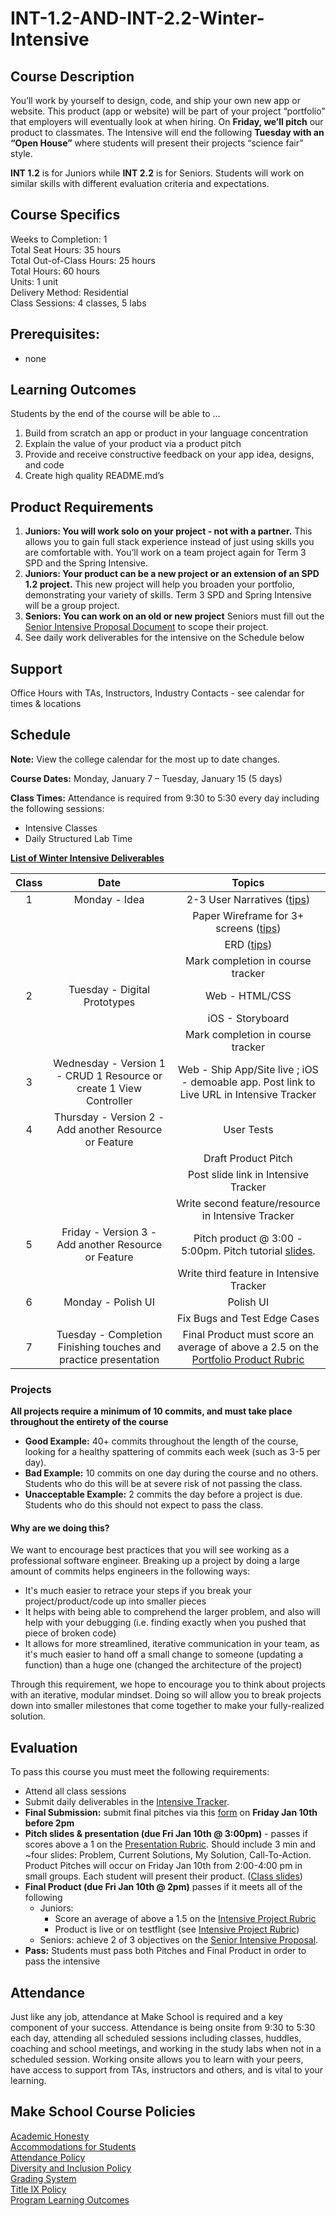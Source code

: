 # INT-1.2-AND-INT-2.2-Winter-Intensive

## Course Description

You’ll work by yourself to design, code, and ship your own new app or website. This product (app or website) will be part of your project “portfolio” that employers will eventually look at when hiring. On **Friday, we’ll pitch** our product to classmates. The Intensive will end the following **Tuesday with an “Open House”** where students will present their projects “science fair” style.

**INT 1.2** is for Juniors while **INT 2.2** is for Seniors.  Students will work on similar skills with different evaluation criteria and expectations.


## Course Specifics

Weeks to Completion:  1 <br>
Total Seat Hours:  35 hours <br>
Total Out-of-Class Hours: 25 hours <br>
Total Hours: 60 hours <br>
Units:  1 unit <br>
Delivery Method:  Residential <br>
Class Sessions:  4 classes, 5 labs

## Prerequisites:  

- none

## Learning Outcomes

Students by the end of the course will be able to ...

1. Build from scratch an app or product in your language concentration
1. Explain the value of your product via a product pitch
1. Provide and receive constructive feedback on your app idea, designs, and code
1. Create high quality README.md’s


## Product Requirements

1. **Juniors: You will work solo on your project - not with a partner.** This allows you to gain full stack experience instead of just using skills you are comfortable with. You’ll work on a team project again for Term 3 SPD and the Spring Intensive. 
1. **Juniors: Your product can be a new project or an extension of an SPD 1.2 project.** This new project will help you broaden your portfolio, demonstrating your variety of skills. Term 3 SPD and Spring Intensive will be a group project.
1. **Seniors: You can work on an old or new project** Seniors must fill out the [Senior Intensive Proposal Document](make.sc/senior-int-proposal) to scope their project.
1. See daily work deliverables for the intensive on the Schedule below

## Support

Office Hours with TAs, Instructors, Industry Contacts - see calendar for times & locations

## Schedule

**Note:** View the college calendar for the most up to date changes.

**Course Dates:** Monday, January 7 – Tuesday, January 15 (5 days)

**Class Times:**
Attendance is required from 9:30 to 5:30 every day including the following sessions:
- Intensive Classes
- Daily Structured Lab Time

**[List of Winter Intensive Deliverables](https://docs.google.com/spreadsheets/d/1iUDJZcJRtlYQEuV5KxInafn5B0R69hbxv9PLeEhRDlA/edit#gid=0)**

| Class |          Date          |                 Topics                  |
|:-----:|:----------------------:|:---------------------------------------:|
|  1  | Monday - Idea    | 2-3 User Narratives ([tips](https://docs.google.com/document/d/1uCxdv8N0TltGNS1YLOS8SkD0uLcir0Wg2I9pxS_PL_w/edit)) |
|     |           | Paper Wireframe for 3+ screens ([tips](https://docs.google.com/document/d/1uCxdv8N0TltGNS1YLOS8SkD0uLcir0Wg2I9pxS_PL_w/edit)) |
|     |           | ERD ([tips](https://docs.google.com/document/d/1uCxdv8N0TltGNS1YLOS8SkD0uLcir0Wg2I9pxS_PL_w/edit)) |
|     |           | Mark completion in course tracker |
|  2 | Tuesday - Digital Prototypes    | Web - HTML/CSS |
|    |                                 | iOS - Storyboard |
|    |                                 | Mark completion in course tracker |
|  3 | Wednesday - Version 1 - CRUD 1 Resource or create 1 View Controller   | Web - Ship App/Site live ; iOS - demoable app. Post link to Live URL in Intensive Tracker |
|  4 | Thursday - Version 2 - Add another Resource or Feature     | User Tests |
|    |                                                            | Draft Product Pitch |
|    |                                                            | Post slide link in Intensive Tracker |
|    |                                                            | Write second feature/resource in Intensive Tracker |
|  5 | Friday - Version 3 - Add another Resource or Feature       | Pitch product @ 3:00 - 5:00pm.  Pitch tutorial [slides](https://docs.google.com/presentation/u/1/d/1AnLBMhwhJ-r77iy1mDH-se76BFDhyOukJ4_0elZUZdU/edit#slide=id.g4510ea84c2_0_535). |
|    |                                                            | Write third feature in Intensive Tracker |
| 6  | Monday - Polish UI         | Polish UI |
|    |                            | Fix Bugs and Test Edge Cases |
| 7  | Tuesday - Completion Finishing touches and practice presentation | Final Product must score an average of above a 2.5 on the [Portfolio Product Rubric](https://docs.google.com/document/d/1nd70y0jzxD31mgxvwxgXxUY_Bi4YAN_kX9To_M0UilI/preview)

### Projects

**All projects require a minimum of 10 commits, and must take place throughout the entirety of the course**

- **Good Example:** 40+ commits throughout the length of the course, looking for a healthy spattering of commits each week (such as 3-5 per day).
- **Bad Example:** 10 commits on one day during the course and no others. Students who do this will be at severe risk of not passing the class.
- **Unacceptable Example:** 2 commits the day before a project is due. Students who do this should not expect to pass the class.

#### Why are we doing this?

We want to encourage best practices that you will see working as a professional software engineer. Breaking up a project by doing a large amount of commits helps engineers in the following ways:

- It's much easier to retrace your steps if you break your project/product/code up into smaller pieces
- It helps with being able to comprehend the larger problem, and also will help with your debugging (i.e. finding exactly when you pushed that piece of broken code)
- It allows for more streamlined, iterative communication in your team, as it's much easier to hand off a small change to someone (updating a function) than a huge one (changed the architecture of the project)

Through this requirement, we hope to encourage you to think about projects with an iterative, modular mindset. Doing so will allow you to break projects down into smaller milestones that come together to make your fully-realized solution.

## Evaluation
To pass this course you must meet the following requirements:

- Attend all class sessions
- Submit daily deliverables in the [Intensive Tracker](https://docs.google.com/spreadsheets/d/1iUDJZcJRtlYQEuV5KxInafn5B0R69hbxv9PLeEhRDlA/edit#gid=0). 
- **Final Submission:** submit final pitches via this [form](https://docs.google.com/forms/d/e/1FAIpQLSfuUibo3pzPAF8I4Y_JU8stcgaMQNJ6dPuRSOhUlueq-mKoHw/viewform?usp=sf_link) on **Friday Jan 10th before 2pm**
- **Pitch slides & presentation (due Fri Jan 10th @ 3:00pm)** - passes if scores above a 1 on the [Presentation Rubric](https://docs.google.com/document/d/1WTLcZNyvRGYDz5L8Kr8a0ILbFAyr92u85paoqGFjxPg/edit). Should include 3 min and ~four slides: Problem, Current Solutions, My Solution, Call-To-Action. Product Pitches will occur on Friday Jan 10th from 2:00-4:00 pm in small groups. Each student will present their product. ([Class slides](https://docs.google.com/presentation/d/1pwUefBG8C-WjebEYp0bzLc3OPYgFu5ZNivCAl_FPutE/edit#slide=id.g4d412370b7_0_63))
- **Final Product (due Fri Jan 10th @ 2pm)** passes if it meets all of the following 
    - Juniors: 
        - Score an average of above a 1.5 on the [Intensive Project Rubric](http://make.sc/portfolio-project-rubric) 
        - Product is live or on testflight (see [Intensive Project Rubric](http://make.sc/portfolio-project-rubric))
    - Seniors: achieve 2 of 3 objectives on the [Senior Intensive Proposal](https://docs.google.com/document/d/1S2mS9DT3pP2THISe-HoNj6GAtHC-bpW9NdK0tTAEoj0/edit#heading=h.rwkd8l4c90sq).
- **Pass:** Students must pass both Pitches and Final Product in order to pass the intensive

## Attendance
Just like any job, attendance at Make School is required and a key component of your success. Attendance is being onsite from 9:30 to 5:30 each day, attending all scheduled sessions including classes, huddles, coaching and school meetings, and working in the study labs when not in a scheduled session. Working onsite allows you to learn with your peers, have access to support from TAs, instructors and others, and is vital to your learning.

## Make School Course Policies

[Academic Honesty](https://make.sc/academic-honesty)<br>
[Accommodations for Students](https://make.sc/accommodations-for-students)<br>
[Attendance Policy](https://make.sc/attendance-policy)  
[Diversity and Inclusion Policy](https://make.sc/diversity-and-inclusion-policy)<br>
[Grading System](https://make.sc/grading-system)
<br>
[Title IX Policy](https://make.sc/title-ix-policy)<br>
[Program Learning Outcomes](https://make.sc/program-learning-outcomes)


[Lesson 1]: Lessons/01-User-Stories-And-Sprint-Planning.md
[Lesson 2]: Lessons/02-Wireframe-Feedback.md
[Lesson 3]: Lessons/03-Product-Pitches.md

